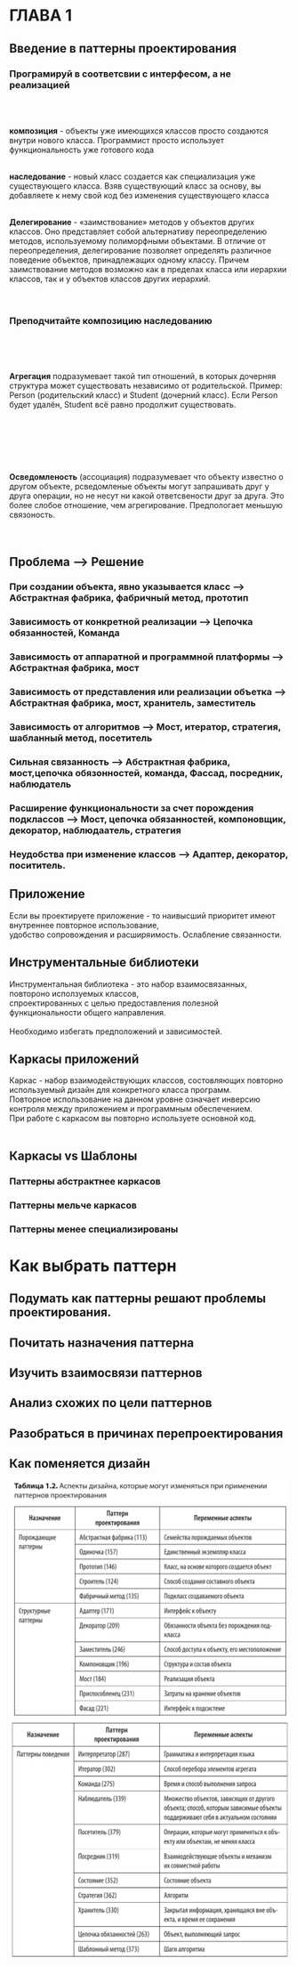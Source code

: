 # ГЛАВА 1

## Введение в паттерны проектирования

### **Програмируй в соответсвии с интерфесом, а не реализацией**
<br>
<br>

**композиция** - объекты уже имеющихся классов просто создаются внутри нового класса. Программист просто использует функциональность уже готового кода
<br>
<br>

**наследование** - новый класс создается как специализация уже существующего класса. Взяв существующий класс за основу, вы добавляете к нему свой код без изменения существующего класса
<br>
<br>

**Делегирование** - «заимствование» методов у объектов других классов. Оно представляет собой альтернативу переопределению методов, используемому полиморфными объектами. В отличие от переопределения, делегирование позволяет определять различное поведение объектов, принадлежащих одному классу. Причем заимствование методов возможно как в пределах класса или иерархии классов, так и у объектов классов других иерархий.
<br>
<br>
<br>

### **Преподчитайте композицию наследованию**

<br>
<br>
<br>

**Агрегация** подразумевает такой тип отношений, в которых дочерняя структура может существовать независимо от родительской. Пример: Person (родительский класс) и Student (дочерний класс). Если Person будет удалён, Student всё равно продолжит существовать.
<br>
<br>
<br>

<br>
<br>
<br>

**Осведомленость** (ассоциация) подразумевает что объекту известно о другом объекте, рсведомленые объекты могут запрашивать друг у друга операции, но не несут ни какой ответсвености друг за друга. Это более слобое отношение, чем агрегирование. Предпологает меньшую связоность.
<br>
<br>
<br>

## Проблема   -->                                           Решение
### При создании объекта, явно указывается класс -->            Абстрактная фабрика, фабричный метод, прототип
### Зависимость от конкретной реализации  -->                   Цепочка обязанностей, Команда
### Зависимость от аппаратной и программной платформы  -->      Абстрактная фабрика, мост
### Зависимость от представления или реализации объетка -->     Абстрактная фабрика, мост, хранитель, заместитель
### Зависимость от алгоритмов  -->                              Мост, итератор, стратегия, шабланный метод, посетитель
### Сильная связанность   -->                                   Абстрактная фабрика, мост,цепочка обязонностей, команда,                                                         Фассад, посредник, наблюдатель
### Расширение функциональности за счет порождения подклассов -->   Мост, цепочка обязанностей, компоновщик, декоратор, наблюдаатель, стратегия
### Неудобства при изменение классов --> Адаптер, декоратор, посититель.

## Приложение
Если вы проектируете приложение - то наивысший приоритет имеют внутреннее повторное использование, <br>
удобство сопровождения и расширяимость. Ослабление связанности.
<br>

## Инструментальные библиотеки
Инструментальная библиотека - это набор взаимосвязанных, повтороно исползуемых классов,<br>
спроектированных с целью предоставления полезной функциональности общего направления. <br><br>
Необходимо избегать предположений и зависимостей.
<br>

## Каркасы приложений
Каркас - набор взаимодействующих классов, состовляющих повторно используемый дизайн для конкретного класса программ. <br>
Повторное использование на данном уровне означает инверсию контроля между приложением и программным обеспечением.<br>
При работе с каркасом вы повторно используете основной код.
<br><br>

## Каркасы vs Шаблоны
### Паттерны абстрактнее каркасов
### Паттерны мельче каркасов
### Паттерны менее специализированы 

# Как выбрать паттерн

## Подумать как паттерны решают проблемы проектирования.
## Почитать назначения паттерна
## Изучить взаимосвязи паттернов
## Анализ схожих по цели паттернов
## Разобраться в причинах перепроектирования
## Как поменяется дизайн

![](https://github.com/S5477/patterns/blob/main/resourses/tab1.2.1.png)
![](https://github.com/S5477/patterns/blob/main/resourses/tab1.2.2.png)

